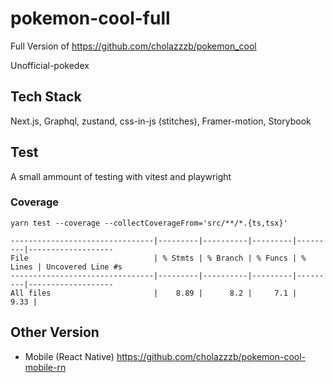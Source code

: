# pokemon-cool-full
Full Version of https://github.com/cholazzzb/pokemon_cool

Unofficial-pokedex

## Tech Stack 
Next.js, Graphql, zustand, css-in-js (stitches), Framer-motion, Storybook

## Test
A small ammount of testing with vitest and playwright 
### Coverage
`yarn test --coverage --collectCoverageFrom='src/**/*.{ts,tsx}'`

```
--------------------------------|---------|----------|---------|---------|-------------------
File                            | % Stmts | % Branch | % Funcs | % Lines | Uncovered Line #s 
--------------------------------|---------|----------|---------|---------|-------------------
All files                       |    8.89 |      8.2 |     7.1 |    9.33 |                   

```  
## Other Version
- Mobile (React Native)
https://github.com/cholazzzb/pokemon-cool-mobile-rn